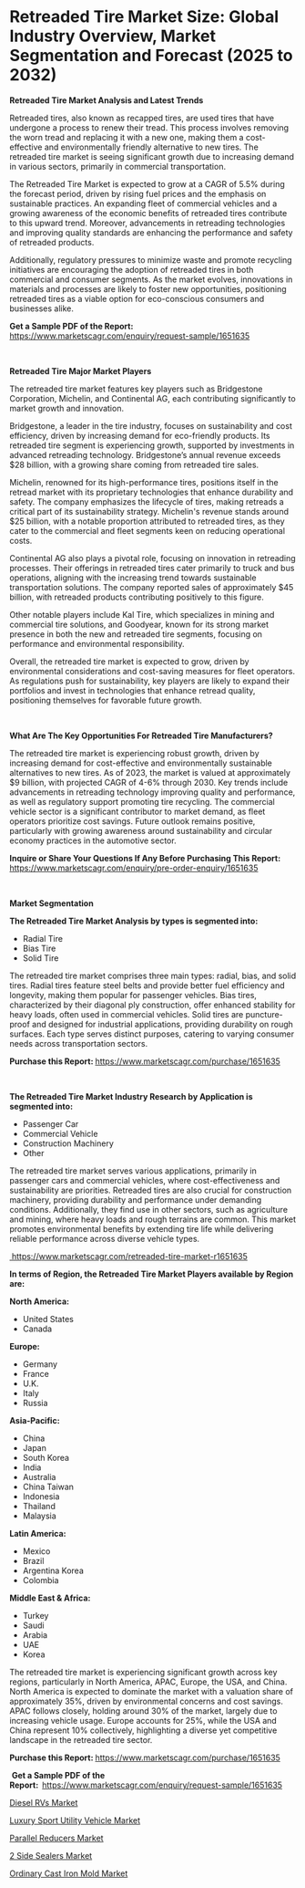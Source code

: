 <p><h1>Retreaded Tire Market Size: Global Industry Overview, Market Segmentation and Forecast (2025 to 2032)</h1></p><p><strong>Retreaded Tire Market Analysis and Latest Trends</strong></p>
<p><p>Retreaded tires, also known as recapped tires, are used tires that have undergone a process to renew their tread. This process involves removing the worn tread and replacing it with a new one, making them a cost-effective and environmentally friendly alternative to new tires. The retreaded tire market is seeing significant growth due to increasing demand in various sectors, primarily in commercial transportation. </p><p>The Retreaded Tire Market is expected to grow at a CAGR of 5.5% during the forecast period, driven by rising fuel prices and the emphasis on sustainable practices. An expanding fleet of commercial vehicles and a growing awareness of the economic benefits of retreaded tires contribute to this upward trend. Moreover, advancements in retreading technologies and improving quality standards are enhancing the performance and safety of retreaded products. </p><p>Additionally, regulatory pressures to minimize waste and promote recycling initiatives are encouraging the adoption of retreaded tires in both commercial and consumer segments. As the market evolves, innovations in materials and processes are likely to foster new opportunities, positioning retreaded tires as a viable option for eco-conscious consumers and businesses alike.</p></p>
<p><strong>Get a Sample PDF of the Report:&nbsp;</strong> <a href="https://www.marketscagr.com/enquiry/request-sample/1651635?utm_campaign=2012&utm_medium=2&utm_source=Github&utm_content=ia&utm_term=30032025&utm_id=retreaded-tire">https://www.marketscagr.com/enquiry/request-sample/1651635</a></p>
<p>&nbsp;</p>
<p><strong>Retreaded Tire Major Market Players</strong></p>
<p><p>The retreaded tire market features key players such as Bridgestone Corporation, Michelin, and Continental AG, each contributing significantly to market growth and innovation. </p><p>Bridgestone, a leader in the tire industry, focuses on sustainability and cost efficiency, driven by increasing demand for eco-friendly products. Its retreaded tire segment is experiencing growth, supported by investments in advanced retreading technology. Bridgestone’s annual revenue exceeds $28 billion, with a growing share coming from retreaded tire sales.</p><p>Michelin, renowned for its high-performance tires, positions itself in the retread market with its proprietary technologies that enhance durability and safety. The company emphasizes the lifecycle of tires, making retreads a critical part of its sustainability strategy. Michelin's revenue stands around $25 billion, with a notable proportion attributed to retreaded tires, as they cater to the commercial and fleet segments keen on reducing operational costs.</p><p>Continental AG also plays a pivotal role, focusing on innovation in retreading processes. Their offerings in retreaded tires cater primarily to truck and bus operations, aligning with the increasing trend towards sustainable transportation solutions. The company reported sales of approximately $45 billion, with retreaded products contributing positively to this figure.</p><p>Other notable players include Kal Tire, which specializes in mining and commercial tire solutions, and Goodyear, known for its strong market presence in both the new and retreaded tire segments, focusing on performance and environmental responsibility.</p><p>Overall, the retreaded tire market is expected to grow, driven by environmental considerations and cost-saving measures for fleet operators. As regulations push for sustainability, key players are likely to expand their portfolios and invest in technologies that enhance retread quality, positioning themselves for favorable future growth.</p></p>
<p>&nbsp;</p>
<p><strong>What Are The Key Opportunities For Retreaded Tire Manufacturers?</strong></p>
<p><p>The retreaded tire market is experiencing robust growth, driven by increasing demand for cost-effective and environmentally sustainable alternatives to new tires. As of 2023, the market is valued at approximately $9 billion, with projected CAGR of 4-6% through 2030. Key trends include advancements in retreading technology improving quality and performance, as well as regulatory support promoting tire recycling. The commercial vehicle sector is a significant contributor to market demand, as fleet operators prioritize cost savings. Future outlook remains positive, particularly with growing awareness around sustainability and circular economy practices in the automotive sector.</p></p>
<p><strong>Inquire or Share Your Questions If Any Before Purchasing This Report:</strong> <a href="https://www.marketscagr.com/enquiry/pre-order-enquiry/1651635?utm_campaign=2012&utm_medium=2&utm_source=Github&utm_content=ia&utm_term=30032025&utm_id=retreaded-tire">https://www.marketscagr.com/enquiry/pre-order-enquiry/1651635</a></p>
<p>&nbsp;</p>
<p><strong>Market Segmentation</strong></p>
<p><strong>The Retreaded Tire Market Analysis by types is segmented into:</strong></p>
<p><ul><li>Radial Tire</li><li>Bias Tire</li><li>Solid Tire</li></ul></p>
<p><p>The retreaded tire market comprises three main types: radial, bias, and solid tires. Radial tires feature steel belts and provide better fuel efficiency and longevity, making them popular for passenger vehicles. Bias tires, characterized by their diagonal ply construction, offer enhanced stability for heavy loads, often used in commercial vehicles. Solid tires are puncture-proof and designed for industrial applications, providing durability on rough surfaces. Each type serves distinct purposes, catering to varying consumer needs across transportation sectors.</p></p>
<p><strong>Purchase this Report:&nbsp;</strong><a href="https://www.marketscagr.com/purchase/1651635?utm_campaign=2012&utm_medium=2&utm_source=Github&utm_content=ia&utm_term=30032025&utm_id=retreaded-tire">https://www.marketscagr.com/purchase/1651635</a></p>
<p>&nbsp;</p>
<p><strong>The Retreaded Tire Market Industry Research by Application is segmented into:</strong></p>
<p><ul><li>Passenger Car</li><li>Commercial Vehicle</li><li>Construction Machinery</li><li>Other</li></ul></p>
<p><p>The retreaded tire market serves various applications, primarily in passenger cars and commercial vehicles, where cost-effectiveness and sustainability are priorities. Retreaded tires are also crucial for construction machinery, providing durability and performance under demanding conditions. Additionally, they find use in other sectors, such as agriculture and mining, where heavy loads and rough terrains are common. This market promotes environmental benefits by extending tire life while delivering reliable performance across diverse vehicle types.</p></p>
<p><a href="https://www.marketscagr.com/retreaded-tire-market-r1651635?utm_campaign=2012&utm_medium=2&utm_source=Github&utm_content=ia&utm_term=30032025&utm_id=retreaded-tire">&nbsp;https://www.marketscagr.com/retreaded-tire-market-r1651635</a></p>
<p><strong>In terms of Region, the Retreaded Tire Market Players available by Region are:</strong></p>
<p>
    <p> <strong> North America: </strong>
        <ul>
            <li>United States</li>
            <li>Canada</li>
        </ul>
        </p> 
    <p> <strong> Europe: </strong>
        <ul>
            <li>Germany</li>
            <li>France</li>
            <li>U.K.</li>
            <li>Italy</li>
            <li>Russia</li>
        </ul>
        </p> 
    <p> <strong> Asia-Pacific: </strong>
        <ul>
            <li>China</li>
            <li>Japan</li>
            <li>South Korea</li>
            <li>India</li>
            <li>Australia</li>
            <li>China Taiwan</li>
            <li>Indonesia</li>
            <li>Thailand</li>
            <li>Malaysia</li>
        </ul>
        </p> 
    <p> <strong> Latin America: </strong>
        <ul>
            <li>Mexico</li>
            <li>Brazil</li>
            <li>Argentina Korea</li>
            <li>Colombia</li>
        </ul>
        </p> 
    <p> <strong> Middle East & Africa: </strong>
        <ul>
            <li>Turkey</li>
            <li>Saudi</li>
            <li>Arabia</li>
            <li>UAE</li>
            <li>Korea</li>
        </ul>
    </p>
    </p>
<p><p>The retreaded tire market is experiencing significant growth across key regions, particularly in North America, APAC, Europe, the USA, and China. North America is expected to dominate the market with a valuation share of approximately 35%, driven by environmental concerns and cost savings. APAC follows closely, holding around 30% of the market, largely due to increasing vehicle usage. Europe accounts for 25%, while the USA and China represent 10% collectively, highlighting a diverse yet competitive landscape in the retreaded tire sector.</p></p>
<p><strong>Purchase this Report: </strong><a href="https://www.marketscagr.com/purchase/1651635?utm_campaign=2012&utm_medium=2&utm_source=Github&utm_content=ia&utm_term=30032025&utm_id=retreaded-tire">https://www.marketscagr.com/purchase/1651635</a></p>
<p>&nbsp;<strong>Get a Sample PDF of the Report:&nbsp;&nbsp;</strong><a href="https://www.marketscagr.com/enquiry/request-sample/1651635?utm_campaign=2012&utm_medium=2&utm_source=Github&utm_content=ia&utm_term=30032025&utm_id=retreaded-tire">https://www.marketscagr.com/enquiry/request-sample/1651635</a></p>
<p><strong></strong></p>
<p><p><a href="https://github.com/lolahberkik5/Market-Research-Report-List-1/blob/main/diesel-rvs-market.md?utm_campaign=2012&utm_medium=2&utm_source=Github&utm_content=ia&utm_term=30032025&utm_id=retreaded-tire">Diesel RVs Market</a></p><p><a href="https://github.com/dubelsuehsik/Market-Research-Report-List-1/blob/main/luxury-sport-utility-vehicle-market.md?utm_campaign=2012&utm_medium=2&utm_source=Github&utm_content=ia&utm_term=30032025&utm_id=retreaded-tire">Luxury Sport Utility Vehicle Market</a></p><p><a href="https://www.linkedin.com/pulse/comprehensive-study-parallel-reducersmarket-segmentation-size-eygfe?utm_campaign=2012&utm_medium=2&utm_source=Github&utm_content=ia&utm_term=30032025&utm_id=retreaded-tire">Parallel Reducers Market</a></p><p><a href="https://www.linkedin.com/pulse/astudy-onthe-global-2-side-sealers-market-includinginformation-its-6nx7e?utm_campaign=2012&utm_medium=2&utm_source=Github&utm_content=ia&utm_term=30032025&utm_id=retreaded-tire">2 Side Sealers Market</a></p><p><a href="https://www.linkedin.com/pulse/global-ordinary-cast-iron-mold-market-size-growth-drkle?utm_campaign=2012&utm_medium=2&utm_source=Github&utm_content=ia&utm_term=30032025&utm_id=retreaded-tire">Ordinary Cast Iron Mold Market</a></p></p>